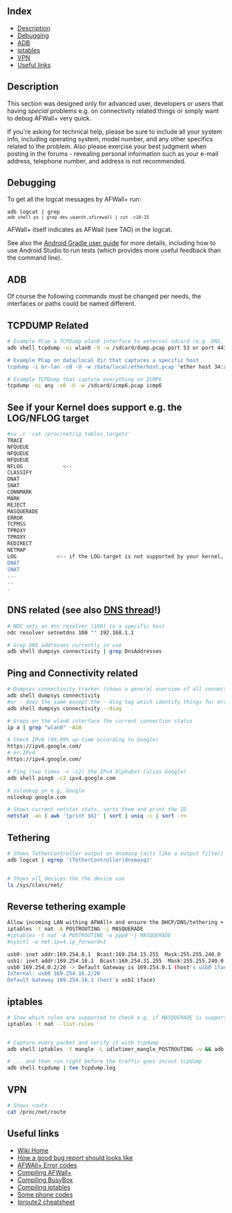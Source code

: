 Index
-----

* [Description](#description)
* [Debugging](#debugging)
* [ADB](#adb)
* [iptables](#iptables)
* [VPN](#VPN)
* [Useful links](#useful-links)

Description
-----------

This section was designed only for advanced user, developers or users that having _special_ problems e.g. on connectivity related things or simply want to debug AFWall+ very quick. 

If you're asking for technical help, please be sure to include all your system info, including operating system, model number, and any other specifics related to the problem. Also please exercise your best judgment when posting in the forums - revealing personal information such as your e-mail address, telephone number, and address is not recommended.

Debugging
---------

To get all the logcat messages by AFWall+ run:

<code>adb logcat | grep `adb shell ps | grep dev.ukanth.ufirewall | cut -c10-15`</code>

AFWall+ itself indicates as AFWall (see TAG) in the logcat.

See also the [Android Gradle user guide](http://tools.android.com/tech-docs/new-build-system/user-guide#TOC-Testing)
for more details, including how to use Android Studio to run tests (which provides more useful feedback than the command line).


ADB
---------

Of course the following commands must be changed per needs, the interfaces or paths could be named different. 

TCPDUMP Related
---------

```bash
# Example PCap a TCPDump wlan0 interface to external sdcard (e.g. DNS, 443 or ICMPv6)
adb shell tcpdump -ni wlan0 -U -w /sdcard/dump.pcap port 53 or port 443 or icmp6"

# Example PCap on data/local dir that captures a specific host
tcpdump -i br-lan -s0 -U -w /data/local/etherhost.pcap "ether host 34:xx:xx:xx:19:cb

# Example TCPDump that capture everything on ICMP6 
tcpdump -ni any -s0 -U -w /sdcard/icmp6.pcap icmp6
```

See if your Kernel does support e.g. the LOG/NFLOG target
---------

```bash
#su -c 'cat /proc/net/ip_tables_targets'
TRACE
NFQUEUE
NFQUEUE
NFQUEUE
NFLOG             <-- 
CLASSIFY
DNAT
SNAT
CONNMARK
MARK
REJECT
MASQUERADE
ERROR
TCPMSS
TPROXY
TPROXY
REDIRECT
NETMAP
LOG             <-- if the LOG-target is not supported by your kernel, it's not listed over here
DNAT
SNAT
...
..
.
```

DNS related (see also [DNS thread](https://github.com/ukanth/afwall/wiki/DNS)!)
---------

```bash
# NDC sets an dns resolver (100) to a specific host
ndc resolver setnetdns 100 "" 192.168.1.1

# Grep DNS addresses currently in use
adb shell dumpsys connectivity | grep DnsAddresses
```

Ping and Connectivity related
---------

```bash 
# Dumpsys connectivity tracker (shows a general overview of all connected devices and advanced network output)
adb shell dumpsys connectivity 
#or - does the same except the --diag tag which identify things for error resolving reasons
adb shell dumpsys connectivity --diag

# Greps on the wlan0 interface the current connection status 
ip a | grep "wlan0" -A10

# Check IPv6 (99,99% up-time according to Google)
https://ipv6.google.com/
# or IPv4
https://ipv4.google.com/

# Ping (two times -> -c2) the IPv4 Alphabet (alias Google)
adb shell ping6 -c2 ipv4.google.com

# nslookup on e.g. Google
nslookup google.com

# Shows current netstat stats, sorts them and print the ID
netstat -an | awk '{print $6}' | sort | uniq -c | sort -rn

```

Tethering
---------

```bash
# Shows TetherController output on dnsmasq (acts like a output filter)
adb logcat | egrep '(TetherController|dnsmasq)'


# Shows all devices the the device use
ls /sys/class/net/
```

Reverse tethering example
---------

```bash
Allow incoming LAN withing AFWAll+ and ensure the DHCP/DNS/tethering + root is checked
iptables -t nat -A POSTROUTING -j MASQUERADE
#iptables -t nat -A POSTROUTING -o ppp0 -j MASQUERADE
#sysctl -w net.ipv4.ip_forward=1

usb0: inet addr:169.254.0.1  Bcast:169.254.15.255  Mask:255.255.240.0
usb1: inet addr:169.254.16.1  Bcast:169.254.31.255  Mask:255.255.240.0
usb0 169.254.0.2/20 -> Default Gateway is 169.254.0.1 (host's usb0 iface)
Internal: usb0 169.254.16.2/20
Default Gateway 169.254.16.1 (host's usb1 iface)
```

iptables
---------

```bash
# Show which rules are supported to check e.g. if MASQUERADE is supported
iptables -t nat --list-rules


# Capture every packet and verify it with tcpdump ....
adb shell iptables -t mangle -L idletimer_mangle_POSTROUTING -v && adb shell iptables -t raw -L idletimer_raw_PREROUTING -v

# ... and then run right before the traffic goes in/out tcpdump
adb shell tcpdump | tee tcpdump.log
```

VPN
---------

```bash
# Shows route 
cat /proc/net/route
```

Useful links
---------

* [Wiki Home](https://github.com/ukanth/afwall/wiki)
* [How a good bug report should looks like](https://github.com/ukanth/afwall/wiki/HOWTO-Report-Bug)
* [AFWAll+ Error codes](https://github.com/ukanth/afwall/wiki/Error-codes)
* [Compiling AFWall+](https://github.com/ukanth/afwall/wiki/HOWTO-Compile-AFWall)
* [Compiling BusyBox](https://github.com/ukanth/afwall/wiki/HOWTO-Compiling-busybox)
* [Compiling iptables](https://github.com/ukanth/afwall/wiki/HOWTO-Compiling-iptables-*under-construction!*)
* [Some phone codes](https://github.com/ukanth/afwall/wiki/Phone-codes-secrets)
* [Iproute2 cheatsheet](http://baturin.org/docs/iproute2/)
